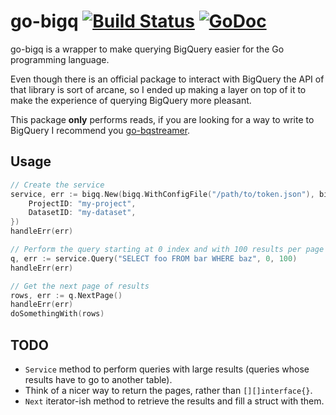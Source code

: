 # go-bigq [![Build Status](https://travis-ci.org/mvader/go-bigq.svg?branch=master)](https://travis-ci.org/mvader/go-bigq) [![GoDoc](https://godoc.org/github.com/mvader/go-bigq?status.svg)](http://godoc.org/github.com/mvader/go-bigq)
go-bigq is a wrapper to make querying BigQuery easier for the Go programming language.

Even though there is an official package to interact with BigQuery the API of that library is sort of arcane, so I ended up making a layer on top of it to make the experience of querying BigQuery more pleasant.

This package **only** performs reads, if you are looking for a way to write to BigQuery I recommend you [go-bqstreamer](https://github.com/rounds/go-bqstreamer).

## Usage

```go
// Create the service
service, err := bigq.New(bigq.WithConfigFile("/path/to/token.json"), bigq.Config{
	ProjectID: "my-project",
	DatasetID: "my-dataset",
})
handleErr(err)

// Perform the query starting at 0 index and with 100 results per page
q, err := service.Query("SELECT foo FROM bar WHERE baz", 0, 100)
handleErr(err)

// Get the next page of results
rows, err := q.NextPage()
handleErr(err)
doSomethingWith(rows)
```

## TODO

* `Service` method to perform queries with large results (queries whose results have to go to another table).
* Think of a nicer way to return the pages, rather than `[][]interface{}`.
* `Next` iterator-ish method to retrieve the results and fill a struct with them.
